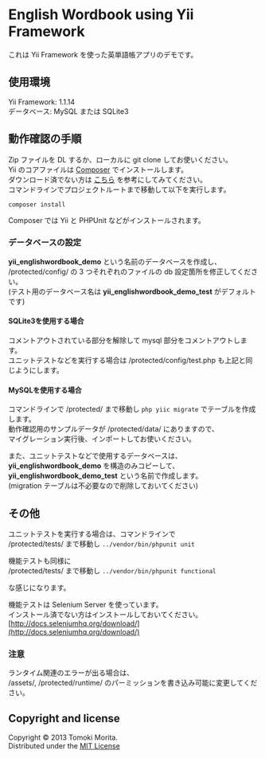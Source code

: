 # English Wordbook using Yii Framework

これは Yii Framework を使った英単語帳アプリのデモです。  
  
## 使用環境
Yii Framework: 1.1.14  
データベース: MySQL または SQLite3  

## 動作確認の手順

Zip ファイルを DL するか、ローカルに git clone してお使いください。  
Yii のコアファイルは [Composer](http://getcomposer.org/) でインストールします。  
ダウンロード済でない方は [こちら](http://getcomposer.org/download/) を参考にしてみてください。  
コマンドラインでプロジェクトルートまで移動して以下を実行します。

```
composer install
```

Composer では Yii と PHPUnit などがインストールされます。  
  
### データベースの設定

**yii_englishwordbook_demo** という名前のデータベースを作成し、  
/protected/config/ の 3 つそれぞれのファイルの db 設定箇所を修正してください。  
(テスト用のデータベース名は **yii_englishwordbook_demo_test** がデフォルトです)

#### SQLite3を使用する場合

コメントアウトされている部分を解除して mysql 部分をコメントアウトします。  
ユニットテストなどを実行する場合は /protected/config/test.php も上記と同じようにします。  

#### MySQLを使用する場合

コマンドラインで /protected/ まで移動し `php yiic migrate` でテーブルを作成します。  
動作確認用のサンプルデータが /protected/data/ にありますので、  
マイグレーション実行後、インポートしてお使いください。  

また、ユニットテストなどで使用するデータベースは、  
**yii_englishwordbook_demo** を構造のみコピーして、  
**yii_englishwordbook_demo_test** という名前で作成します。  
(migration テーブルは不必要なので削除しておいてください)

## その他

ユニットテストを実行する場合は、コマンドラインで  
/protected/tests/ まで移動し `../vendor/bin/phpunit unit`  
  
機能テストも同様に  
/protected/tests/ まで移動し `../vendor/bin/phpunit functional`  
  
な感じになります。  
  
機能テストは Selenium Server を使っています。  
インストール済でない方はインストールしておいてください。  
[http://docs.seleniumhq.org/download/](http://docs.seleniumhq.org/download/)  

### 注意

ランタイム関連のエラーが出る場合は、  
/assets/, /protected/runtime/ のパーミッションを書き込み可能に変更してください。

## Copyright and license
Copyright &copy; 2013 Tomoki Morita.  
Distributed under the [MIT License](http://www.opensource.org/licenses/MIT)

